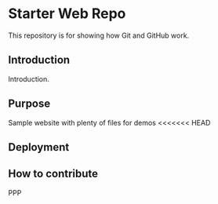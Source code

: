 # Starter Web Repo

This repository is for showing how Git and GitHub work.

## Introduction
 Introduction.
## Purpose

Sample website with plenty of files for demos
<<<<<<< HEAD

## Deployment

## How to contribute
PPP
